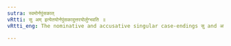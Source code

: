 ```yaml
---
sutra: स्वमोर्नपुंसकात्
vRtti: सु अम् इत्येतयोर्नपुंसकादुत्तरयोर्लुग्भवति ॥
vRtti_eng: The nominative and accusative singular case-endings सु and अम् are elided after a Neutral stem.

---
```

